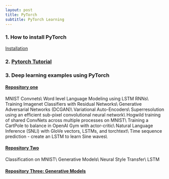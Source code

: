 ```yaml
---
layout: post
title: PyTorch
subtitle: PyTorch Learning 
---
```





### 1. How to install PyTorch
[Installation](http://pytorch.org/)

### 2. [Pytorch Tutorial](https://github.com/yunjey/pytorch-tutorial)

### 3. Deep learning examples using PyTorch

#### [Repository one](https://github.com/pytorch/examples)

MNIST Convnets\\
Word level Language Modeling using LSTM RNNs\\
Training Imagenet Classifiers with Residual Networks\\
Generative Adversarial Networks (DCGAN)\\
Variational Auto-Encoders\\
Superresolution using an efficient sub-pixel convolutional neural network\\
Hogwild training of shared ConvNets across multiple processes on MNIST\\
Training a CartPole to balance in OpenAI Gym with actor-critic\\
Natural Language Inference (SNLI) with GloVe vectors, LSTMs, and torchtext\\
Time sequence prediction - create an LSTM to learn Sine waves\\

#### [Repository Two](https://github.com/pytorch/examples)

Classification on MNIST\\
Generative Models\\
Neural Style Transfer\\
LSTM

#### [Repository Three: Generative Models](https://github.com/wiseodd/generative-models)






